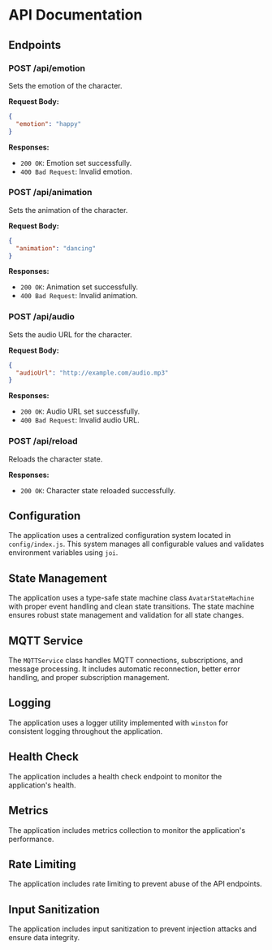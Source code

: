 # API Documentation

## Endpoints

### POST /api/emotion
Sets the emotion of the character.

**Request Body:**
```json
{
  "emotion": "happy"
}
```

**Responses:**
- `200 OK`: Emotion set successfully.
- `400 Bad Request`: Invalid emotion.

### POST /api/animation
Sets the animation of the character.

**Request Body:**
```json
{
  "animation": "dancing"
}
```

**Responses:**
- `200 OK`: Animation set successfully.
- `400 Bad Request`: Invalid animation.

### POST /api/audio
Sets the audio URL for the character.

**Request Body:**
```json
{
  "audioUrl": "http://example.com/audio.mp3"
}
```

**Responses:**
- `200 OK`: Audio URL set successfully.
- `400 Bad Request`: Invalid audio URL.

### POST /api/reload
Reloads the character state.

**Responses:**
- `200 OK`: Character state reloaded successfully.

## Configuration

The application uses a centralized configuration system located in `config/index.js`. This system manages all configurable values and validates environment variables using `joi`.

## State Management

The application uses a type-safe state machine class `AvatarStateMachine` with proper event handling and clean state transitions. The state machine ensures robust state management and validation for all state changes.

## MQTT Service

The `MQTTService` class handles MQTT connections, subscriptions, and message processing. It includes automatic reconnection, better error handling, and proper subscription management.

## Logging

The application uses a logger utility implemented with `winston` for consistent logging throughout the application.

## Health Check

The application includes a health check endpoint to monitor the application's health.

## Metrics

The application includes metrics collection to monitor the application's performance.

## Rate Limiting

The application includes rate limiting to prevent abuse of the API endpoints.

## Input Sanitization

The application includes input sanitization to prevent injection attacks and ensure data integrity.
